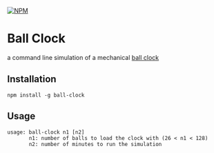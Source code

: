 
[![NPM](https://nodei.co/npm/ball-clock.png)](https://npmjs.org/package/ball-clock)

# Ball Clock

a command line simulation of a mechanical [ball clock](https://en.wikipedia.org/wiki/Rolling_ball_clock)

## Installation

```npm install -g ball-clock```

## Usage

```
usage: ball-clock n1 [n2]
       n1: number of balls to load the clock with (26 < n1 < 128)
       n2: number of minutes to run the simulation

```
